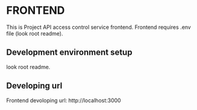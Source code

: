 # FRONTEND

This is Project API access control service frontend. Frontend requires .env file (look root readme).

## Development environment setup

look root readme.

## Developing url

Frontend devoloping url: http://localhost:3000


